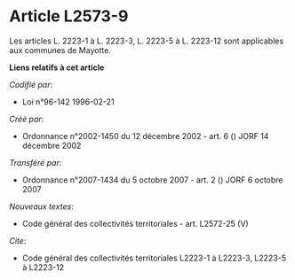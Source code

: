 # Article L2573-9

Les articles L. 2223-1 à L. 2223-3, L. 2223-5 à L. 2223-12 sont applicables aux communes de Mayotte.

**Liens relatifs à cet article**

_Codifié par_:

  - Loi n°96-142 1996-02-21

_Créé par_:

  - Ordonnance n°2002-1450 du 12 décembre 2002 - art. 6 () JORF 14 décembre 2002

_Transféré par_:

  - Ordonnance n°2007-1434 du 5 octobre 2007 - art. 2 () JORF 6 octobre 2007

_Nouveaux textes_:

  - Code général des collectivités territoriales - art. L2572-25 (V)

_Cite_:

  - Code général des collectivités territoriales L2223-1 à L2223-3, L2223-5 à L2223-12
